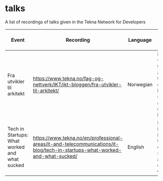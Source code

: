 # talks
A list of recordings of talks given in the Tekna Network for Developers


| Event | Recording | Language | Who does it appeal to? |
|-------|-----------|----------|------------------------|
| Fra utvikler til arkitekt | https://www.tekna.no/fag-og-nettverk/IKT/ikt-bloggen/fra-utvikler-til-arkitekt/ | Norwegian | Developers who want to advice along the technical career ladder - such as architects or tech leads |
| Tech in Startups: What worked and what sucked | https://www.tekna.no/en/professional-areas/it-and-telecommunications/it-blog/tech-in-startups-what-worked-and-what-sucked/ | English | People interested in technology choices in startups, and the challenges CTOs face |
